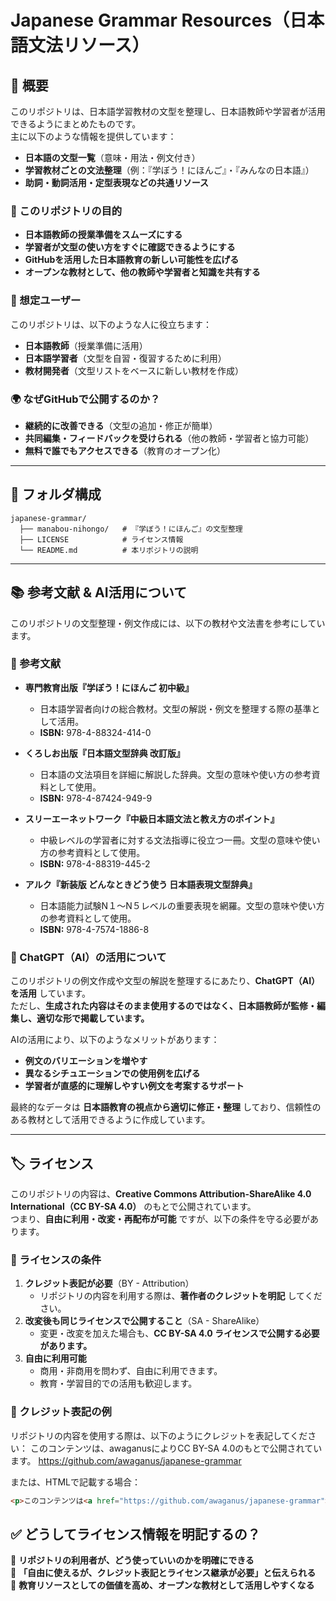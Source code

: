 # Japanese Grammar Resources（日本語文法リソース）

## 📝 概要
このリポジトリは、日本語学習教材の文型を整理し、日本語教師や学習者が活用できるようにまとめたものです。  
主に以下のような情報を提供しています：

- **日本語の文型一覧**（意味・用法・例文付き）
- **学習教材ごとの文法整理**（例：『学ぼう！にほんご』・『みんなの日本語』）
- **助詞・動詞活用・定型表現などの共通リソース**

### 🎯 このリポジトリの目的
- **日本語教師の授業準備をスムーズにする**
- **学習者が文型の使い方をすぐに確認できるようにする**
- **GitHubを活用した日本語教育の新しい可能性を広げる**
- **オープンな教材として、他の教師や学習者と知識を共有する**

### 👥 想定ユーザー
このリポジトリは、以下のような人に役立ちます：
- **日本語教師**（授業準備に活用）
- **日本語学習者**（文型を自習・復習するために利用）
- **教材開発者**（文型リストをベースに新しい教材を作成）

### 🌍 なぜGitHubで公開するのか？
- **継続的に改善できる**（文型の追加・修正が簡単）
- **共同編集・フィードバックを受けられる**（他の教師・学習者と協力可能）
- **無料で誰でもアクセスできる**（教育のオープン化）

---

## 📂 フォルダ構成
```plaintext
japanese-grammar/
  ├── manabou-nihongo/   # 『学ぼう！にほんご』の文型整理
  ├── LICENSE            # ライセンス情報
  └── README.md          # 本リポジトリの説明
```

---

## 📚 参考文献 & AI活用について
このリポジトリの文型整理・例文作成には、以下の教材や文法書を参考にしています。

### 📖 参考文献
- **専門教育出版『学ぼう！にほんご 初中級』**  
   - 日本語学習者向けの総合教材。文型の解説・例文を整理する際の基準として活用。  
   - **ISBN:** 978-4-88324-414-0  

- **くろしお出版『日本語文型辞典 改訂版』**  
   - 日本語の文法項目を詳細に解説した辞典。文型の意味や使い方の参考資料として使用。  
   - **ISBN:** 978-4-87424-949-9  

- **スリーエーネットワーク『中級日本語文法と教え方のポイント』**  
   - 中級レベルの学習者に対する文法指導に役立つ一冊。文型の意味や使い方の参考資料として使用。  
   - **ISBN:** 978-4-88319-445-2  

- **アルク『新装版 どんなときどう使う 日本語表現文型辞典』**  
   - 日本語能力試験N１～N５レベルの重要表現を網羅。文型の意味や使い方の参考資料として使用。  
   - **ISBN:** 978-4-7574-1886-8  


### 🤖 ChatGPT（AI）の活用について
このリポジトリの例文作成や文型の解説を整理するにあたり、**ChatGPT（AI）を活用** しています。  
ただし、**生成された内容はそのまま使用するのではなく、日本語教師が監修・編集し、適切な形で掲載しています。**  

AIの活用により、以下のようなメリットがあります：
- **例文のバリエーションを増やす**
- **異なるシチュエーションでの使用例を広げる**
- **学習者が直感的に理解しやすい例文を考案するサポート**

最終的なデータは **日本語教育の視点から適切に修正・整理** しており、信頼性のある教材として活用できるように作成しています。

---

## 🏷️ ライセンス
このリポジトリの内容は、**Creative Commons Attribution-ShareAlike 4.0 International（CC BY-SA 4.0）** のもとで公開されています。  
つまり、**自由に利用・改変・再配布が可能** ですが、以下の条件を守る必要があります。

### 📌 ライセンスの条件
1. **クレジット表記が必要**（BY - Attribution）
   - リポジトリの内容を利用する際は、**著作者のクレジットを明記** してください。
2. **改変後も同じライセンスで公開すること**（SA - ShareAlike）
   - 変更・改変を加えた場合も、**CC BY-SA 4.0 ライセンスで公開する必要があります。**
3. **自由に利用可能**
   - 商用・非商用を問わず、自由に利用できます。
   - 教育・学習目的での活用も歓迎します。

### 📖 クレジット表記の例
リポジトリの内容を使用する際は、以下のようにクレジットを表記してください：
このコンテンツは、awaganusによりCC BY-SA 4.0のもとで公開されています。
https://github.com/awaganus/japanese-grammar

または、HTMLで記載する場合：
```html
<p>このコンテンツは<a href="https://github.com/awaganus/japanese-grammar">awaganus</a>により<a href="https://creativecommons.org/licenses/by-sa/4.0/">CC BY-SA 4.0</a>のもとで提供されています。</p>
```

## ✅ **どうしてライセンス情報を明記するの？**
📌 **リポジトリの利用者が、どう使っていいのかを明確にできる**  
📌 **「自由に使えるが、クレジット表記とライセンス継承が必要」と伝えられる**  
📌 **教育リソースとしての価値を高め、オープンな教材として活用しやすくなる**